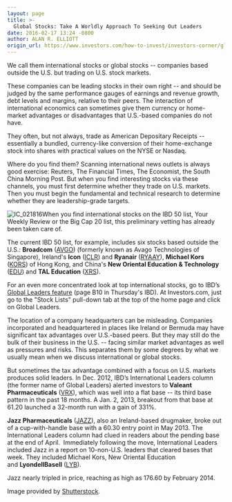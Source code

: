```yaml
---
layout: page
title: >-
  Global Stocks: Take A Worldly Approach To Seeking Out Leaders
date: 2016-02-17 13:24 -0800
author: ALAN R. ELLIOTT
origin_url: https://www.investors.com/how-to-invest/investors-corner/global-stocks-take-a-worldly-approach-to-seeking-out-leaders
---
```





We call them international stocks or global stocks -- companies based outside the U.S. but trading on U.S. stock markets.


These companies can be leading stocks in their own right -- and should be judged by the same performance gauges of earnings and revenue growth, debt levels and margins, relative to their peers. The interaction of international economics can sometimes give them currency or home-market advantages or disadvantages that U.S.-based companies do not have.


They often, but not always, trade as American Depositary Receipts -- essentially a bundled, currency-like conversion of their home-exchange stock into shares with practical values on the NYSE or Nasdaq.


Where do you find them? Scanning international news outlets is always good exercise: Reuters, The Financial Times, The Economist, the South China Morning Post. But when you find interesting stocks via these channels, you must first determine whether they trade on U.S. markets. Then you must begin the fundamental and technical research to determine whether they are leadership-grade targets.


![IC_021816](https://www.investors.com/wp-content/uploads/2016/02/IC_021816-1024x552.jpg)When you find international stocks on the IBD 50 list, Your Weekly Review or the Big Cap 20 list, this preliminary vetting has already been taken care of.


The current IBD 50 list, for example, includes six stocks based outside the U.S.: **Broadcom** ([AVGO](https://research.investors.com/quote.aspx?symbol=AVGO)) (formerly known as Avago Technologies of Singapore), Ireland's **Icon** ([ICLR](https://research.investors.com/quote.aspx?symbol=ICLR)) and **Ryanair** ([RYAAY](https://research.investors.com/quote.aspx?symbol=RYAAY)), **Michael Kors** ([KORS](https://research.investors.com/quote.aspx?symbol=KORS)) of Hong Kong, and China's **New Oriental Education & Technology** ([EDU](https://research.investors.com/quote.aspx?symbol=EDU)) and **TAL Education** ([XRS](https://research.investors.com/quote.aspx?symbol=XRS)).


For an even more concentrated look at top international stocks, go to IBD’s [Global Leaders feature](http://research.investors.com/stock-lists/global-leaders/) (page B10 in Thursday's IBD). At Investors.com, just go to the "Stock Lists" pull-down tab at the top of the home page and click on Global Leaders.


The location of a company headquarters can be misleading. Companies incorporated and headquartered in places like Ireland or Bermuda may have significant tax advantages over U.S.-based peers. But they may still do the bulk of their business in the U.S. -- facing similar market advantages as well as pressures and risks. This separates them by some degrees by what we usually mean when we discuss international or global stocks.


But sometimes the tax advantage combined with a focus on U.S. markets produces solid leaders. In Dec. 2012, IBD’s International Leaders column (the former name of Global Leaders) alerted investors to **Valeant Pharmaceuticals** ([VRX](https://research.investors.com/quote.aspx?symbol=VRX)), which was well into a flat base -- its third base pattern in the past 18 months. A Jan. 2, 2013, breakout from that base at 61.20 launched a 32-month run with a gain of 331%.


**Jazz Pharmaceuticals** ([JAZZ](https://research.investors.com/quote.aspx?symbol=JAZZ)), also an Ireland-based drugmaker, broke out of a cup-with-handle base with a 60.30 entry point in May 2013. The International Leaders column had clued in readers about the pending base at the end of April.  Immediately following the move, International Leaders included Jazz in a report on 10-non-U.S. leaders that cleared bases that week. They included Michael Kors, New Oriental Education and **LyondellBasell** ([LYB](https://research.investors.com/quote.aspx?symbol=LYB)).


Jazz nearly tripled in price, reaching as high as 176.60 by February 2014.


Image provided by [Shutterstock](http://www.shutterstock.com).




